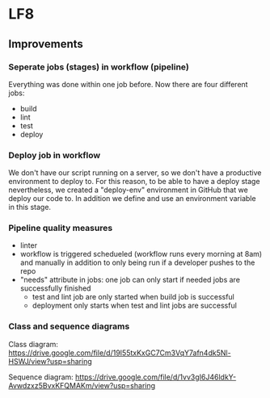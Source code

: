 # LF8

## Improvements

### Seperate jobs (stages) in workflow (pipeline)

Everything was done within one job before. Now there are four different jobs:

- build
- lint
- test
- deploy

### Deploy job in workflow

We don't have our script running on a server, so we don't have a productive environment to deploy to. For this reason, to be able to have a deploy stage nevertheless, we created a "deploy-env" 	environment in GitHub that we deploy our code to. In addition we define and use an environment variable in this stage. 


### Pipeline quality measures

- linter
- workflow is triggered schedueled (workflow runs every morning at 8am) and manually in addition to only being run if a developer pushes to the repo
- "needs" attribute in jobs: one job can only start if needed jobs are successfully finished
	- test and lint job are only started when build job is successful
	- deployment only starts when test and lint jobs are successful
	
	
### Class and sequence diagrams

Class diagram: https://drive.google.com/file/d/19I55txKxGC7Cm3VqY7afn4dk5Nl-HSWJ/view?usp=sharing

Sequence diagram: https://drive.google.com/file/d/1vv3gI6J46ldkY-Avwdzxz5BvxKFQMAKm/view?usp=sharing

